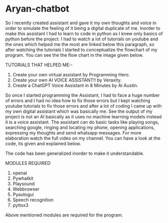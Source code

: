 # Aryan-chatbot
So I recently created  assistant and gave it my own thoughts and voice in order to simulate the feeling of it being a digital duplicate of me. Inorder to make this assistant I had to learn to code in python as I knew only basics of python before the project. I had to watch a lot of tutorials on youtube and the ones which helped me the most are linked below this paragraph, so after watching the tutorials I started to conceptualize the flowchart of my program. You can see the the flow chart in the image given below.


TUTORIALS THAT HELPED ME:-

1. Create your own virtual assistant by Programming Hero.
2. Create your own AI VOICE ASSISTANT!! by Veraxity.
3. Create a ChatGPT Voice Assistant in 8 Minutes by Ai Austin.

So once I started programming the Assistant, I had to face a huge number of errors and I had no idea how to fix those errors but I kept watching youtube tutorials to fix those errors and after a lot of coding I came up with my own digital assistant which was basically me. See the output of my project is not an AI basically as it uses no machine learning models instead it is a voice assistant. The assistant can do basic tasks like playing songs, searching google, ringing and locating my phone, opening applications, expressing my thoughts and send whatsapp messages. For more elaboration watch the full video on my channel. You can have a look at the code, its given and explained below.

The code has been generalized inorder to make it understandable.

MODULES REQUIRED
1. openai
2. Pywhatkit
3. Playsound
4. Webbrowser
5. Pyautogui
6. Speech recognition
7. pyttsx3

Above mentioned modules are required for the program.
